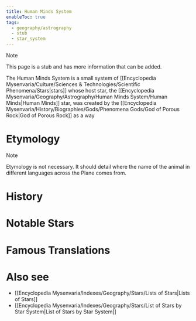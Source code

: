 ```yaml
---
title: Human Minds System
enableToc: true
tags:
  - geography/astrography
  - stub
  - star_system
---
```


> [!note]
> This page is a stub and has more information that can be added.

The Human Minds System is a small system of [[Encyclopedia Mysenvaria/Culture/Sciences & Technologies/Scientific Phenomena/Stars|stars]] whose host star, the [[Encyclopedia Mysenvaria/Geography/Astrography/Human Minds System/Human Minds|Human Minds]] star, was created by the [[Encyclopedia Mysenvaria/History/Biographies/Gods/Phenomena Gods/God of Porous Rock|God of Porous Rock]] as a way
# Etymology

> [!note]
> Etymology is not necessary. It should detail where the name of the animal in different languages across the Plane comes from.
# History

# Notable Stars

# Famous Translations

# Also see
- [[Encyclopedia Mysenvaria/Indexes/Geography/Stars/Lists of Stars|Lists of Stars]]
- [[Encyclopedia Mysenvaria/Indexes/Geography/Stars/List of Stars by Star System|List of Stars by Star System]]
